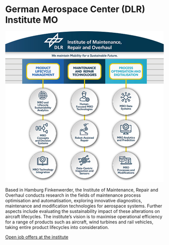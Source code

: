 # German Aerospace Center (DLR) Institute MO
![image of organization structure](./Hangar_Coins.jpg)

Based in Hamburg Finkenwerder, the Institute of Maintenance, Repair and Overhaul conducts research in the fields of maintenance process optimisation and automatisation, exploring innovative diagnostics, maintenance and modification technologies for aerospace systems. Further aspects include evaluating the sustainability impact of these alterations on aircraft lifecycles. The institute’s vision is to maximise operational efficiency for a range of products such as aircraft, wind turbines and rail vehicles, taking entire product lifecycles into consideration.

[Open job offers at the institute](https://www.dlr.de/dlr/jobs/en/desktopdefault.aspx/tabid-10572/#InstandhaltungundModifikation/S:108)